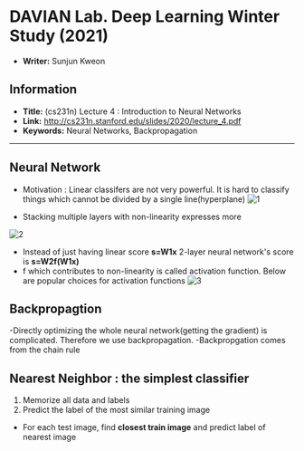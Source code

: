 # DAVIAN Lab. Deep Learning Winter Study (2021)

- **Writer:** Sunjun Kweon

## Information

- **Title:** (cs231n) Lecture 4 : Introduction to Neural Networks 
- **Link:** http://cs231n.stanford.edu/slides/2020/lecture_4.pdf
- **Keywords:** Neural Networks, Backpropagation
-------------------------------------------------------

## Neural Network

- Motivation : Linear classifers are not very powerful. It is hard to classify things which cannot be divided by a single line(hyperplane)
![1](https://user-images.githubusercontent.com/59158426/106470232-98de6e80-64e3-11eb-85c2-0257ecc74dde.PNG)

- Stacking multiple layers with non-linearity expresses more

![2](https://user-images.githubusercontent.com/59158426/106471208-bf50d980-64e4-11eb-8093-1c9ecde09bbe.PNG)
- Instead of just having linear score **s=W1x** 2-layer neural network's score is **s=W2f(W1x)**
- f which contributes to non-linearity is called activation function. Below are popular choices for activation functions
![3](https://user-images.githubusercontent.com/59158426/106471511-0b038300-64e5-11eb-82e1-dd38e0bbd6ab.PNG)


## Backpropagtion

-Directly optimizing the whole neural network(getting the gradient) is complicated. Therefore we use backpropagation.
-Backpropgation comes from the chain rule

## Nearest Neighbor : the simplest classifier
1. Memorize all data and labels
2. Predict the label of the most similar training image
  - For each test image, find **closest train image** and predict label of nearest image
